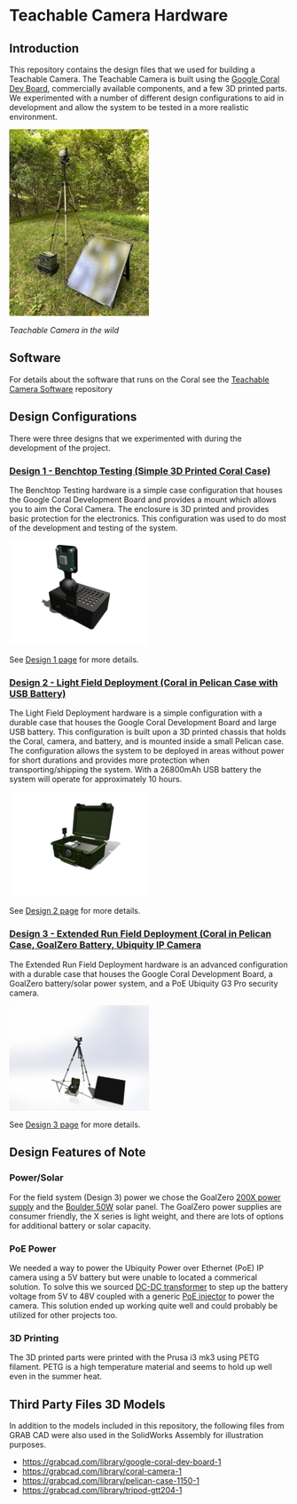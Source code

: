 # Teachable Camera Hardware

## Introduction

This repository contains the design files that we used for building a Teachable Camera. The Teachable Camera is built using the [Google Coral Dev Board](https://coral.ai/), commercially available components, and a few 3D printed parts. We experimented with a number of different design configurations to aid in development and allow the system to be tested in a more realistic environment.

<img src="./images/001.jpg" alt="assembly" width="50%">

_Teachable Camera in the wild_

## Software

For details about the software that runs on the Coral see the [Teachable Camera Software](https://github.com/IQTLabs/Teachable-Camera) repository

## Design Configurations

There were three designs that we experimented with during the development of the project.

### [Design 1 - Benchtop Testing (Simple 3D Printed Coral Case)](./design-1.md)

The Benchtop Testing hardware is a simple case configuration that houses the Google Coral Development Board and provides a mount which allows you to aim the Coral Camera. The enclosure is 3D printed and provides basic protection for the electronics. This configuration was used to do most of the development and testing of the system.

<a href="./design-1.md"><img src="./images/design-1.jpg" alt="assembly" width="50%"></a>

See [Design 1 page](./design-1.md) for more details.

### [Design 2 - Light Field Deployment (Coral in Pelican Case with USB Battery)](./design-2.md)

The Light Field Deployment hardware is a simple configuration with a durable case that houses the Google Coral Development Board and large USB battery. This configuration is built upon a 3D printed chassis that holds the Coral, camera, and battery, and is mounted inside a small Pelican case. The configuration allows the system to be deployed in areas without power for short durations and provides more protection when transporting/shipping the system. With a 26800mAh USB battery the system will operate for approximately 10 hours.

<a href="./design-2.md"><img src="./images/design-2.jpg" alt="assembly" width="50%"></a>

See [Design 2 page](./design-2.md) for more details.

### [Design 3 - Extended Run Field Deployment (Coral in Pelican Case, GoalZero Battery, Ubiquity IP Camera](./design-3.md)

The Extended Run Field Deployment hardware is an advanced configuration with a durable case that houses the Google Coral Development Board, a GoalZero battery/solar power system, and a PoE Ubiquity G3 Pro security camera. 

<a href="./design-3.md"><img src="./images/design-3.jpg" alt="assembly" width="50%"></a>

See [Design 3 page](./design-3.md) for more details.

## Design Features of Note

### Power/Solar

For the field system (Design 3) power we chose the GoalZero [200X power supply](https://www.goalzero.com/) and the [Boulder 50W](https://www.goalzero.com/) solar panel. The GoalZero power supplies are consumer friendly, the X series is light weight, and there are lots of options for additional battery or solar capacity.

### PoE Power

We needed a way to power the Ubiquity Power over Ethernet (PoE) IP camera using a 5V battery but were unable to located a commerical solution. To solve this we sourced [DC-DC transformer]() to step up the battery voltage from 5V to 48V coupled with a generic [PoE injector]() to power the camera. This solution ended up working quite well and could probably be utilized for other projects too. 

### 3D Printing

The 3D printed parts were printed with the Prusa i3 mk3 using PETG filament. PETG is a high temperature material and seems to hold up well even in the summer heat.

## Third Party Files 3D Models

In addition to the models included in this repository, the following files from GRAB CAD were also used in the SolidWorks Assembly for illustration purposes.

- https://grabcad.com/library/google-coral-dev-board-1
- https://grabcad.com/library/coral-camera-1
- https://grabcad.com/library/pelican-case-1150-1
- https://grabcad.com/library/tripod-gtt204-1
